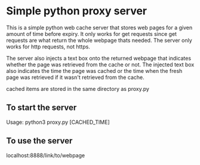 # Simple python proxy server
This is a simple python web cache server that stores web pages for a given amount of time before expiry. It only works for get requests since get requests are what return the whole webpage thats needed. The server only works for http requests, not https.

The server also injects a text box onto the returned webpage that indicates whether the page was retrieved from the cache or not. The injected text box also indicates the time the page was cached or the time when the fresh page was retrieved if it wasn't retrieved from the cache.

cached items are stored in the same directory as proxy.py

## To start the server
Usage: python3 proxy.py [CACHED_TIME]

## To use the server
localhost:8888/link/to/webpage
